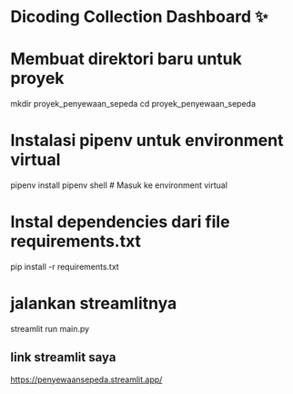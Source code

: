 # Dicoding Collection Dashboard ✨

# Membuat direktori baru untuk proyek
mkdir proyek_penyewaan_sepeda
cd proyek_penyewaan_sepeda

# Instalasi pipenv untuk environment virtual
pipenv install
pipenv shell  # Masuk ke environment virtual

# Instal dependencies dari file requirements.txt
pip install -r requirements.txt

# jalankan streamlitnya
streamlit run main.py

## link streamlit saya
https://penyewaansepeda.streamlit.app/
